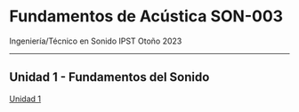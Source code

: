 # Fundamentos de Acústica SON-003

Ingeniería/Técnico en Sonido IPST
Otoño 2023

---

## Unidad 1 - Fundamentos del Sonido

[Unidad 1](https://mybinder.org/v2/gh/alvaradolucho/fundamentos_de_acustica/HEAD)

